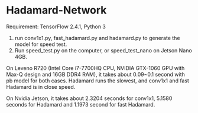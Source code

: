 # Hadamard-Network
Requirement: TensorFlow 2.4.1, Python 3

1. run conv1x1.py, fast_hadamard.py and hadamard.py to generate the model for speed test.
2. Run speed_test.py on the computer, or speed_test_nano on Jetson Nano 4GB.

On Leveno R720 (Intel Core i7-7700HQ CPU, NVIDIA GTX-1060 GPU with Max-Q design and 16GB DDR4 RAM), it takes about 0.09~0.1 second with pb model for both cases. Hadamard runs the slowest, and conv1x1 and fast Hadamard is in close speed.

On Nvidia Jetson, it takes about 2.3204 seconds for conv1x1, 5.1580 seconds for Hadamard and 1.1973 second for fast Hadamard.
